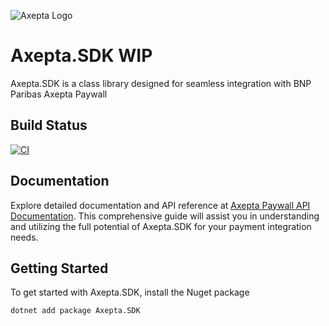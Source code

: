 ![Axepta Logo](https://i.imgur.com/VfPK1XJ.png)

# Axepta.SDK WIP

Axepta.SDK is a class library designed for seamless integration with BNP Paribas Axepta Paywall

## Build Status
[![CI](https://github.com/illunix/Axepta.SDK/actions/workflows/dotnet.yml/badge.svg?branch=main)](https://github.com/illunix/Axepta.SDK/actions/workflows/dotnet.yml)

## Documentation
Explore detailed documentation and API reference at [Axepta Paywall API Documentation](https://axeptapaywall.docs.apiary.io/). This comprehensive guide will assist you in understanding and utilizing the full potential of Axepta.SDK for your payment integration needs.

## Getting Started
To get started with Axepta.SDK, install the Nuget package
   ```bash
   dotnet add package Axepta.SDK
   ```
